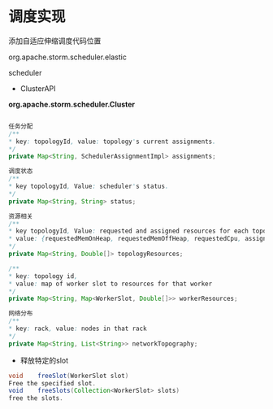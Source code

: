 # 调度实现

添加自适应伸缩调度代码位置

org.apache.storm.scheduler.elastic

scheduler

- ClusterAPI

**org.apache.storm.scheduler.Cluster**

```java

任务分配
/**
* key: topologyId, value: topology's current assignments.
*/
private Map<String, SchedulerAssignmentImpl> assignments;

调度状态
/**
* key topologyId, Value: scheduler's status.
*/
private Map<String, String> status;

资源相关
/**
* key topologyId, Value: requested and assigned resources for each topology.
* value: {requestedMemOnHeap, requestedMemOffHeap, requestedCpu, assignedMemOnHeap, assignedMemOffHeap, assignedCpu}
*/
private Map<String, Double[]> topologyResources;

/**
* key: topology id,
* value: map of worker slot to resources for that worker
*/
private Map<String, Map<WorkerSlot, Double[]>> workerResources;

网络分布
/**
* key: rack, value: nodes in that rack
*/
private Map<String, List<String>> networkTopography;


```

- 释放特定的slot

```java
void	freeSlot(WorkerSlot slot)
Free the specified slot.
void	freeSlots(Collection<WorkerSlot> slots)
free the slots.
```

```java

```

```java

```

```java

```

```java

```

```java

```

```java

```

```java

```


```java

```

```java

```

```java

```

```java

```

```java

```

```java

```

```java

```

```java

```


